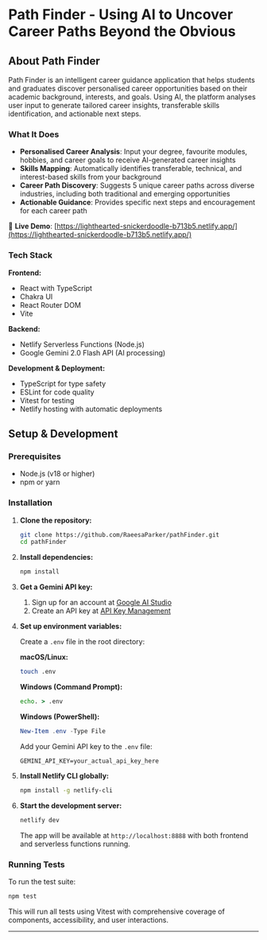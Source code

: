 # Path Finder - Using AI to Uncover Career Paths Beyond the Obvious

## About Path Finder

Path Finder is an intelligent career guidance application that helps students and graduates discover personalised career opportunities based on their academic background, interests, and goals. Using AI, the platform analyses user input to generate tailored career insights, transferable skills identification, and actionable next steps.

### What It Does

- **Personalised Career Analysis**: Input your degree, favourite modules, hobbies, and career goals to receive AI-generated career insights
- **Skills Mapping**: Automatically identifies transferable, technical, and interest-based skills from your background
- **Career Path Discovery**: Suggests 5 unique career paths across diverse industries, including both traditional and emerging opportunities
- **Actionable Guidance**: Provides specific next steps and encouragement for each career path

🚀 **Live Demo**: [https://lighthearted-snickerdoodle-b713b5.netlify.app/](https://lighthearted-snickerdoodle-b713b5.netlify.app/)

### Tech Stack

**Frontend:**

- React with TypeScript
- Chakra UI
- React Router DOM
- Vite

**Backend:**

- Netlify Serverless Functions (Node.js)
- Google Gemini 2.0 Flash API (AI processing)

**Development & Deployment:**

- TypeScript for type safety
- ESLint for code quality
- Vitest for testing
- Netlify hosting with automatic deployments

## Setup & Development

### Prerequisites

- Node.js (v18 or higher)
- npm or yarn

### Installation

1. **Clone the repository:**

   ```bash
   git clone https://github.com/RaeesaParker/pathFinder.git
   cd pathFinder
   ```

2. **Install dependencies:**

   ```bash
   npm install
   ```

3. **Get a Gemini API key:**

   1. Sign up for an account at [Google AI Studio](https://aistudio.google.com/)
   2. Create an API key at [API Key Management](https://aistudio.google.com/app/apikey)

4. **Set up environment variables:**

   Create a `.env` file in the root directory:

   **macOS/Linux:**

   ```bash
   touch .env
   ```

   **Windows (Command Prompt):**

   ```cmd
   echo. > .env
   ```

   **Windows (PowerShell):**

   ```powershell
   New-Item .env -Type File
   ```

   Add your Gemini API key to the `.env` file:

   ```
   GEMINI_API_KEY=your_actual_api_key_here
   ```

5. **Install Netlify CLI globally:**

   ```bash
   npm install -g netlify-cli
   ```

6. **Start the development server:**

   ```bash
   netlify dev
   ```

   The app will be available at `http://localhost:8888` with both frontend and serverless functions running.

### Running Tests

To run the test suite:

```bash
npm test
```

This will run all tests using Vitest with comprehensive coverage of components, accessibility, and user interactions.

---
